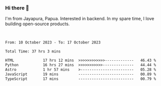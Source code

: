 ### Hi there 👋

I'm from Jayapura, Papua. Interested in backend. In my spare time, I love building open-source products.

<br>

 
 <!--START_SECTION:waka-->

```txt
From: 10 October 2023 - To: 17 October 2023

Total Time: 37 hrs 3 mins

HTML             17 hrs 12 mins  >>>>>>>>>>>>-------------   46.43 %
Python           16 hrs 27 mins  >>>>>>>>>>>--------------   44.44 %
Astro            1 hr 57 mins    >------------------------   05.28 %
JavaScript       19 mins         -------------------------   00.89 %
TypeScript       17 mins         -------------------------   00.79 %
```

<!--END_SECTION:waka-->
